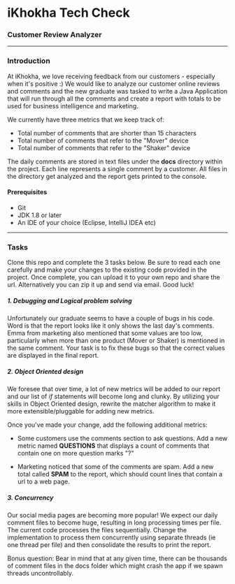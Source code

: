 # iKhokha Tech Check

### Customer Review Analyzer
---
### Introduction

At iKhokha, we love receiving feedback from our customers - especially when it's positive :) We would like to analyze our customer online reviews and comments and the new graduate was tasked to write a Java Application that will run through all the comments and create a report with totals to be used for business intelligence and marketing. 

We currently have three metrics that we keep track of:

  - Total number of comments that are shorter than 15 characters
  - Total number of comments that refer to the "Mover" device
  - Total number of comments that refer to the "Shaker" device

The daily comments are stored in text files under the **docs** directory within the project. Each line represents a single comment by a customer. All files in the directory get analyzed and the report gets printed to the console.

#### Prerequisites
  - Git
  - JDK 1.8 or later
  - An IDE of your choice (Eclipse, IntelliJ IDEA etc)

---
### Tasks
Clone this repo and complete the 3 tasks below. Be sure to read each one carefully and make your changes to the existing code provided in the project. Once complete, you can upload it to your own repo and share the url. Alternatively you can zip it up and send via email. Good luck!

##### 1. Debugging and Logical problem solving

Unfortunately our graduate seems to have a couple of bugs in his code. Word is that the report looks like it only shows the last day's comments. Emma from marketing also mentioned that some values are too low, particularly when more than one product (Mover or Shaker) is mentioned in the same comment. Your task is to fix these bugs so that the correct values are displayed in the final report.

##### 2. Object Oriented design

We foresee that over time, a lot of new metrics will be added to our report and our list of *if* statements will become long and clunky. By utilizing your skills in Object Oriented design, rewrite the matcher algorithm to make it more extensible/pluggable for adding new metrics.

Once you've made your change, add the following additional metrics:

  - Some customers use the comments section to ask questions. Add a new metric named **QUESTIONS** that displays a count of comments that contain one on more question marks "?"

  - Marketing noticed that some of the comments are spam. Add a new total called **SPAM** to the report, which should count lines that contain a url to a web page.
 
##### 3. Concurrency

Our social media pages are becoming more popular! We expect our daily comment files to become huge, resulting in long processing times per file. The current code processes the files sequentially. Change the implementation to process them concurrently using separate threads (ie one thread per file) and then consolidate the results to print the report.

Bonus question: Bear in mind that at any given time, there can be thousands of comment files in the docs folder which might crash the app if we spawn threads uncontrollably.
